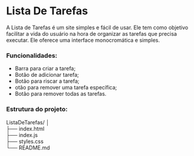 # Lista De Tarefas 
A Lista de Tarefas é um site simples e fácil de usar. Ele tem como objetivo facilitar a vida do usuário na hora de organizar as tarefas que precisa executar. Ele oferece uma interface monocromática e simples.

### Funcionalidades:

- Barra para criar a tarefa;
- Botão de adicionar tarefa;
- Botão para riscar a tarefa;
- otão para remover uma tarefa específica;
- Botão para remover todas as tarefas.

### Estrutura do projeto:

ListaDeTarefas/
│     
├── index.html         
├── index.js          
├── styles.css         
└── README.md  



